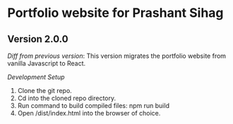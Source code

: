 # Portfolio website for Prashant Sihag
## Version 2.0.0 

*Diff from previous version*: 
This version migrates the portfolio website from vanilla Javascript to React.

*Development Setup*
1. Clone the git repo.
2. Cd into the cloned repo directory.
3. Run command to build compiled files: npm run build
4. Open /dist/index.html into the browser of choice.
